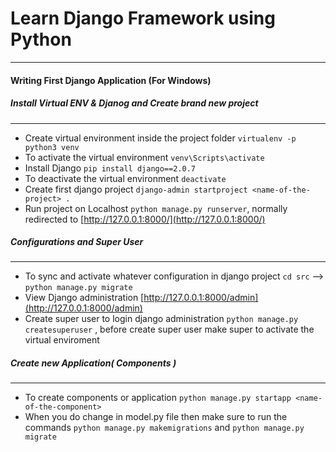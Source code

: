# Learn Django Framework using Python

----

#### Writing First Django Application (For Windows)

##### Install Virtual ENV & Djanog and Create brand new project

----

* Create virtual environment inside the project folder `virtualenv -p python3 venv`
* To activate the virtual environment `venv\Scripts\activate`
* Install Django `pip install django==2.0.7`
* To deactivate the virtual environment `deactivate`
* Create first django project `django-admin startproject <name-of-the-project> .`
* Run project on Localhost `python manage.py runserver`, normally redirected to [http://127.0.0.1:8000/](http://127.0.0.1:8000/)

##### Configurations and Super User

----

* To sync and activate whatever configuration in django project `cd src` --> `python manage.py migrate`
* View Django administration [http://127.0.0.1:8000/admin](http://127.0.0.1:8000/admin)
* Create super user to login django administration `python manage.py createsuperuser` , before create super user make super to activate the virtual enviroment

##### Create new Application( Components )

----

* To create components or application `python manage.py startapp <name-of-the-component>`
* When you do change in model.py file then make sure to run the commands `python manage.py makemigrations` and `python manage.py migrate`
